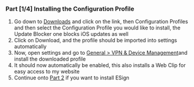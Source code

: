 ### Part [1/4] Installing the Configuration Profile
1. Go down to [Downloads](#downloads) and click on the link, then Configuration Profiles and then select the Configuration Profile you would like to install, the Update Blocker one blocks iOS updates as well
2. Click on Download, and the profile should be imported into settings automatically
3. Now, open settings and go to [General > VPN & Device Management](prefs:root=General&path=ManagedConfigurationList)and install the downloaded profile
4. It should now automatically be enabled, this also installs a Web Clip for easy access to my website
5. Continue onto [Part 2](#part-24-installing-esign) if you want to install ESign
